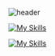
<!--IMAGE-->
![header](https://cdn1-production-images-kly.akamaized.net/tI_hVLOWPGPSTcHc6UZvu3ldjIE=/640x360/smart/filters:quality(75):strip_icc():format(webp)/kly-media-production/medias/3148968/original/086226900_1591781805-Goblin.jpg)
<!--ICON-->
[![My Skills](https://skillicons.dev/icons?i=c++,debian,mysql,nodejs,js,npm,css,html,tailwind,netlify)](https://skillicons.dev)

[![My Skills](https://skillicons.dev/icons?i=cpp,net,java)](https://skillicons.dev)
